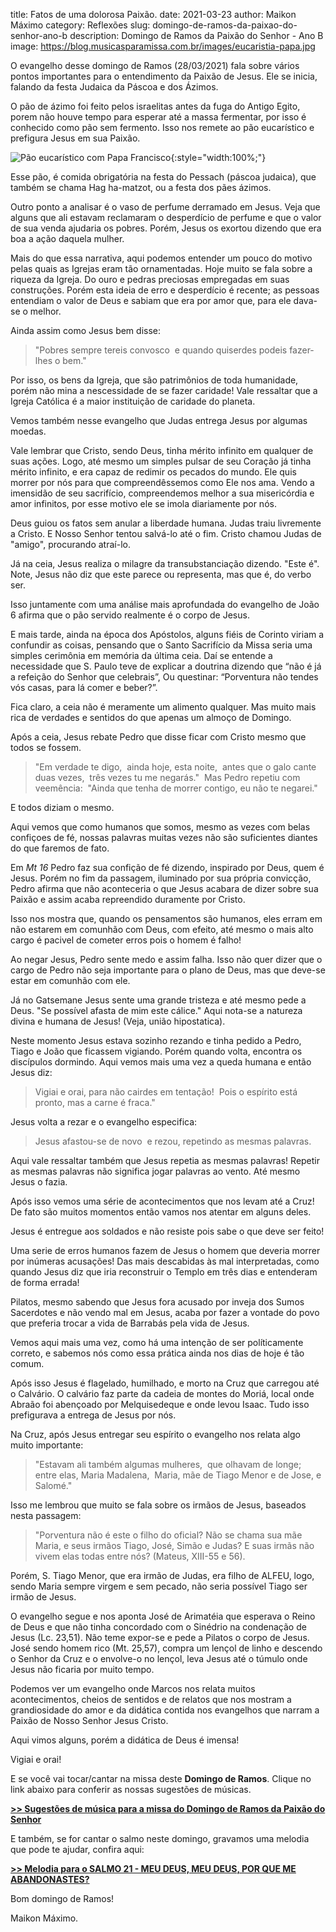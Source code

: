 ﻿title: Fatos de uma dolorosa Paixão.
date: 2021-03-23
author: Maikon Máximo
category: Reflexões
slug: domingo-de-ramos-da-paixao-do-senhor-ano-b
description: Domingo de Ramos da Paixão do Senhor - Ano B
image: https://blog.musicasparamissa.com.br/images/eucaristia-papa.jpg

O evangelho desse domingo de Ramos (28/03/2021) fala sobre vários pontos importantes para o entendimento da Paixão de Jesus.
Ele se inicia, falando da festa Judaica da Páscoa e dos Ázimos.

O pão de ázimo foi feito pelos israelitas antes da fuga do Antigo Egito, porem não houve tempo para esperar até a massa fermentar, por isso é conhecido como pão sem fermento.
Isso nos remete ao pão eucarístico e prefigura Jesus em sua Paixão.

![Pão eucarístico com Papa Francisco](https://blog.musicasparamissa.com.br/images/eucaristia-papa.jpg){:style="width:100%;"}

Esse pão, é comida obrigatória na festa do Pessach (páscoa judaica), que também se chama Hag ha-matzot, ou a festa dos pães ázimos.

Outro ponto a analisar é o vaso de perfume derramado em Jesus. Veja que alguns que ali estavam reclamaram o desperdício de perfume e que o valor de sua venda ajudaria os pobres. Porém, Jesus os exortou dizendo que era boa a ação daquela mulher.

Mais do que essa narrativa, aqui podemos entender um pouco do motivo pelas quais as Igrejas eram tão ornamentadas. Hoje muito se fala sobre a riqueza da Igreja. Do ouro e pedras preciosas empregadas em suas construções. Porém esta ideia de erro e desperdício é recente; as pessoas entendiam o valor de Deus e sabiam que  era por amor que,  para ele dava-se o melhor.

Ainda assim como Jesus bem disse:

>"Pobres sempre tereis convosco 
e quando quiserdes podeis fazer-lhes o bem."

Por isso, os bens da Igreja, que são patrimônios de toda humanidade, porém não mina a nescessidade de se fazer caridade! Vale ressaltar que a Igreja Católica é a maior instituição de caridade do planeta.

Vemos também nesse evangelho que Judas entrega Jesus por algumas moedas.

Vale lembrar que Cristo, sendo Deus, tinha mérito infinito em qualquer de suas ações. Logo, até mesmo um simples pulsar de seu Coração já tinha mérito infinito, e era capaz de redimir os pecados do mundo. Ele quis morrer por nós para que compreendêssemos como Ele nos ama. Vendo a imensidão de seu sacrifício, compreendemos melhor a sua misericórdia e amor infinitos, por esse motivo ele se imola diariamente por nós.

Deus guiou os fatos sem anular a liberdade humana. Judas traiu livremente a Cristo. E Nosso Senhor tentou salvá-lo até o fim. Cristo chamou Judas de "amigo", procurando atraí-lo.

Já na ceia,
Jesus realiza o milagre da transubstanciação dizendo. "Este é".
Note, Jesus não diz que este parece ou representa, mas que é, do verbo ser.

Isso juntamente com uma análise mais aprofundada do evangelho de João 6 afirma que o pão servido realmente é o corpo de Jesus.

E mais tarde, ainda na época dos Apóstolos, alguns fiéis de Corinto viriam a confundir as coisas, pensando que o Santo Sacrifício da Missa seria uma simples cerimônia em memória da última ceia. Daí se entende a necessidade que S. Paulo teve de explicar a doutrina dizendo que “não é já a refeição do Senhor que celebrais”, Ou questinar: “Porventura não tendes vós casas, para lá comer e beber?”.

Fica claro, a ceia não é meramente um alimento qualquer. Mas muito mais rica de verdades e sentidos do que apenas um almoço de Domingo.

Após a ceia, Jesus rebate Pedro que disse ficar com Cristo mesmo que todos se fossem.

>"Em verdade te digo, 
ainda hoje, esta noite, 
antes que o galo cante duas vezes, 
três vezes tu me negarás." 
Mas Pedro repetiu com veemência: 
"Ainda que tenha de morrer contigo, eu não te negarei." 

E todos diziam o mesmo. 

Aqui vemos que como humanos que somos, mesmo as vezes com belas confiçoes de fé, nossas palavras muitas vezes não são suficientes diantes do que faremos de fato.

Em _Mt 16_ Pedro faz sua confição de fé dizendo, inspirado por Deus, quem é Jesus. Porém no fim da passagem, iluminado por sua própria convicção, Pedro afirma que não aconteceria o que Jesus acabara de dizer sobre sua Paixão e assim acaba repreendido duramente por Cristo.

Isso nos mostra que, quando os pensamentos são humanos, eles erram em não estarem em comunhão com Deus, com efeito, até mesmo o mais alto cargo é pacivel de cometer erros pois o homem é falho!

Ao negar Jesus, Pedro sente medo e assim falha. Isso não quer dizer que o cargo de Pedro não seja importante para o plano de Deus, mas que deve-se estar em comunhão com ele.

Já no Gatsemane Jesus sente uma grande tristeza e até mesmo pede a Deus. "Se possível afasta de mim este cálice." Aqui nota-se a natureza divina e humana de Jesus! (Veja, união hipostatica).

Neste momento Jesus estava sozinho rezando e tinha pedido a Pedro, Tiago e João que ficassem vigiando. Porém quando volta, encontra os discípulos dormindo. Aqui vemos mais uma vez a queda humana e então Jesus diz:

>Vigiai e orai, para não cairdes em tentação! 
Pois o espírito está pronto, mas a carne é fraca." 

Jesus volta a rezar e o evangelho especifica:

>Jesus afastou-se de novo 
e rezou, repetindo as mesmas palavras.

Aqui vale ressaltar também que Jesus repetia as mesmas palavras! Repetir as mesmas palavras não significa jogar palavras ao vento. Até mesmo Jesus o fazia.

Após isso vemos uma série de acontecimentos que nos levam até a Cruz! De fato são muitos momentos então vamos nos atentar em alguns deles.

Jesus é entregue aos soldados e não resiste pois sabe o que deve ser feito!

Uma serie de erros humanos fazem de Jesus o homem que deveria morrer por inúmeras acusações! Das mais descabidas às mal interpretadas, como quando Jesus diz que iria reconstruir o Templo em três dias e entenderam de forma errada!

Pilatos, mesmo sabendo que Jesus fora acusado por inveja dos Sumos Sacerdotes e não vendo mal em Jesus, acaba por fazer a vontade do povo que preferia trocar a vida de Barrabás pela vida de Jesus.

Vemos aqui mais uma vez, como há uma intenção de ser políticamente correto, e sabemos nós como essa prática ainda nos dias de hoje é tão comum.

Após isso Jesus é flagelado, humilhado, e morto na Cruz que carregou até o Calvário. O calvário faz parte da cadeia de montes do Moriá, local onde Abraão foi abençoado por Melquisedeque e onde levou Isaac. Tudo isso prefigurava a entrega de Jesus por nós.

Na Cruz, após Jesus entregar seu espírito o evangelho nos relata algo muito importante:

>"Estavam ali também algumas mulheres, 
>que olhavam de longe; 
>entre elas, Maria Madalena, 
>Maria, mãe de Tiago Menor e de Jose, e Salomé."

Isso me lembrou que muito se fala sobre os irmãos de Jesus, baseados nesta passagem:

>"Porventura não é este o filho do oficial? Não se chama sua mãe Maria, e seus irmãos Tiago, José, Simão e Judas? E suas irmãs não vivem elas todas entre nós? (Mateus, XIII-55 e 56).

Porém, S. Tiago Menor, que era irmão de Judas, era filho de ALFEU, logo, sendo Maria sempre virgem e sem pecado, não seria possível Tiago ser irmão de Jesus.

O evangelho segue e nos aponta José de Arimatéia que esperava o Reino de Deus e que não tinha concordado com o Sinédrio na condenação de Jesus (Lc. 23,51). Não teme expor-se e pede a Pilatos o corpo de Jesus. José sendo homem rico (Mt. 25,57), compra um lençol de linho e descendo o Senhor da Cruz e o envolve-o no lençol, leva Jesus até o túmulo onde Jesus não ficaria por muito tempo.

Podemos ver um evangelho onde Marcos nos relata muitos acontecimentos, cheios de sentidos e de relatos que nos mostram a grandiosidade do amor e da didática contida nos evangelhos que narram a Paixão de Nosso Senhor Jesus Cristo.

Aqui vimos alguns, porém a didática de Deus é imensa!

Vigiai e orai!

E se você vai tocar/cantar na missa deste **Domingo de Ramos**.
Clique no link abaixo para conferir as nossas sugestões de músicas.

**[>> Sugestões de música para a missa do Domingo de Ramos da Paixão do Senhor](https://musicasparamissa.com.br/sugestoes-para/domingo-de-ramos-da-paixao-do-senhor-ano-b/)**

E também, se for cantar o salmo neste domingo, gravamos uma melodia que pode te ajudar,
confira aqui:

**[>> Melodia para o SALMO 21 - MEU DEUS, MEU DEUS, POR QUE ME ABANDONASTES?](https://musicasparamissa.com.br/musica/salmo-21-meu-deus-meu-deus-por-que-me-abandonastes/)**

Bom domingo de Ramos!

Maikon Máximo.

